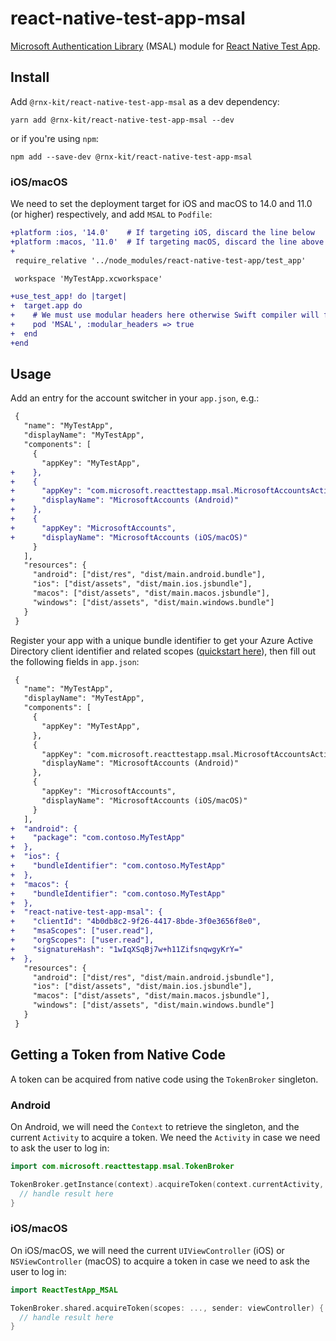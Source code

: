 # react-native-test-app-msal

[Microsoft Authentication Library](http://aka.ms/aadv2) (MSAL) module for
[React Native Test App](https://github.com/microsoft/react-native-test-app#readme).

## Install

Add `@rnx-kit/react-native-test-app-msal` as a dev dependency:

```
yarn add @rnx-kit/react-native-test-app-msal --dev
```

or if you're using `npm`:

```
npm add --save-dev @rnx-kit/react-native-test-app-msal
```

### iOS/macOS

We need to set the deployment target for iOS and macOS to 14.0 and 11.0 (or
higher) respectively, and add `MSAL` to `Podfile`:

```diff
+platform :ios, '14.0'    # If targeting iOS, discard the line below
+platform :macos, '11.0'  # If targeting macOS, discard the line above
+
 require_relative '../node_modules/react-native-test-app/test_app'

 workspace 'MyTestApp.xcworkspace'

+use_test_app! do |target|
+  target.app do
+    # We must use modular headers here otherwise Swift compiler will fail
+    pod 'MSAL', :modular_headers => true
+  end
+end
```

## Usage

Add an entry for the account switcher in your `app.json`, e.g.:

```diff
 {
   "name": "MyTestApp",
   "displayName": "MyTestApp",
   "components": [
     {
       "appKey": "MyTestApp",
+    },
+    {
+      "appKey": "com.microsoft.reacttestapp.msal.MicrosoftAccountsActivity",
+      "displayName": "MicrosoftAccounts (Android)"
+    },
+    {
+      "appKey": "MicrosoftAccounts",
+      "displayName": "MicrosoftAccounts (iOS/macOS)"
     }
   ],
   "resources": {
     "android": ["dist/res", "dist/main.android.bundle"],
     "ios": ["dist/assets", "dist/main.ios.jsbundle"],
     "macos": ["dist/assets", "dist/main.macos.jsbundle"],
     "windows": ["dist/assets", "dist/main.windows.bundle"]
   }
 }
```

Register your app with a unique bundle identifier to get your Azure Active
Directory client identifier and related scopes
([quickstart here](https://docs.microsoft.com/en-gb/azure/active-directory/develop/quickstart-v2-ios#register-and-download-your-quickstart-app)),
then fill out the following fields in `app.json`:

```diff
 {
   "name": "MyTestApp",
   "displayName": "MyTestApp",
   "components": [
     {
       "appKey": "MyTestApp",
     },
     {
       "appKey": "com.microsoft.reacttestapp.msal.MicrosoftAccountsActivity",
       "displayName": "MicrosoftAccounts (Android)"
     },
     {
       "appKey": "MicrosoftAccounts",
       "displayName": "MicrosoftAccounts (iOS/macOS)"
     }
   ],
+  "android": {
+    "package": "com.contoso.MyTestApp"
+  },
+  "ios": {
+    "bundleIdentifier": "com.contoso.MyTestApp"
+  },
+  "macos": {
+    "bundleIdentifier": "com.contoso.MyTestApp"
+  },
+  "react-native-test-app-msal": {
+    "clientId": "4b0db8c2-9f26-4417-8bde-3f0e3656f8e0",
+    "msaScopes": ["user.read"],
+    "orgScopes": ["user.read"],
+    "signatureHash": "1wIqXSqBj7w+h11ZifsnqwgyKrY="
+  },
   "resources": {
     "android": ["dist/res", "dist/main.android.jsbundle"],
     "ios": ["dist/assets", "dist/main.ios.jsbundle"],
     "macos": ["dist/assets", "dist/main.macos.jsbundle"],
     "windows": ["dist/assets", "dist/main.windows.bundle"]
   }
 }
```

## Getting a Token from Native Code

A token can be acquired from native code using the `TokenBroker` singleton.

### Android

On Android, we will need the `Context` to retrieve the singleton, and the
current `Activity` to acquire a token. We need the `Activity` in case we need to
ask the user to log in:

```kotlin
import com.microsoft.reacttestapp.msal.TokenBroker

TokenBroker.getInstance(context).acquireToken(context.currentActivity, ...) { result, error ->
  // handle result here
}
```

### iOS/macOS

On iOS/macOS, we will need the current `UIViewController` (iOS) or
`NSViewController` (macOS) to acquire a token in case we need to ask the user to
log in:

```swift
import ReactTestApp_MSAL

TokenBroker.shared.acquireToken(scopes: ..., sender: viewController) { result, error ->
  // handle result here
}
```
